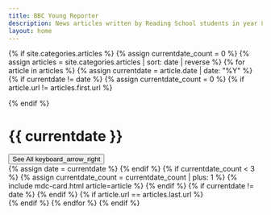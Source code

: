 ```yaml
---
title: BBC Young Reporter
description: News articles written by Reading School students in year 8
layout: home
---
```


{% if site.categories.articles %}
{% assign currentdate_count = 0 %}
{% assign articles = site.categories.articles | sort: date | reverse %}
{% for article in articles %}
{% assign currentdate = article.date | date: "%Y" %}
{% if currentdate != date %}
{% assign currentdate_count = 0 %}
{% if article.url != articles.first.url %}
    </div>
</div>
<div class="splitter"></div>
{% endif %}
<div class="article-section parallax-section" data-jarallax data-speed="{{ site.parallax-speed }}" style="background-image: url('/images/backgrounds/{{ currentdate }}.jpg');">
    <div class="article-section-header">
        <h1 class="mdc-typography--headline4">{{ currentdate }}</h1>
        <button class="mdc-button " data-mdc-auto-init="MDCRipple" onclick="window.location='/{{ currentdate }}';">See All <span class="material-icons">keyboard_arrow_right</span></button>
    </div>
    <div class="articles">
{% assign date = currentdate %}
{% endif %}
{% if currentdate_count < 3 %}
{% assign currentdate_count = currentdate_count | plus: 1 %}
    {% include mdc-card.html article=article %}
{% endif %}
{% if currentdate != date %}
{% endif %}
{% if article.url == articles.last.url %}
    </div>
</div>
{% endif %}
{% endfor %}
{% endif %}